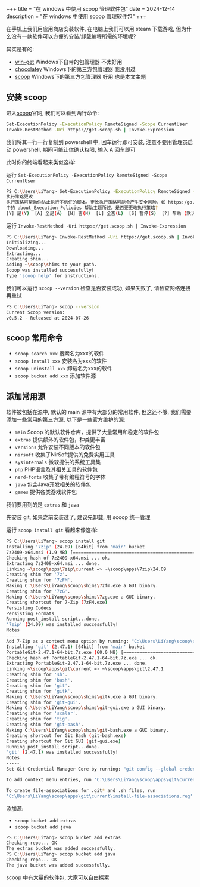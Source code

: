 +++
title = "在 windows 中使用 scoop 管理软件包"
date = 2024-12-14
description = "在 windows 中使用 scoop 管理软件包"
+++

在手机上我们用应用商店安装软件, 在电脑上我们可以用 steam 下载游戏, 但为什么没有一款软件可以方便的安装/卸载编程所需的环境呢?

其实是有的:

- [win-get](https://github.com/microsoft/winget-cli) Windows下自带的包管理器 不太好用
- [chocolatey](https://chocolatey.org) Windows下的第三方包管理器 我没用过
- [scoop](https://scoop.sh) Windows下的第三方包管理器 好用 也是本文主题

## 安装 scoop

进入[scoop](https://scoop.sh)官网, 我们可以看到两行命令:

```bash
Set-ExecutionPolicy -ExecutionPolicy RemoteSigned -Scope CurrentUser
Invoke-RestMethod -Uri https://get.scoop.sh | Invoke-Expression
```

我们将其一行一行复制到 powershell 中, 回车运行即可安装, 注意不要用管理员启动 powershell, 期间可能让你确认权限, 输入 A 回车即可

此时你的终端看起来类似这样:

运行 `Set-ExecutionPolicy -ExecutionPolicy RemoteSigned -Scope CurrentUser`

```bash
PS C:\Users\LiYang> Set-ExecutionPolicy -ExecutionPolicy RemoteSigned -Scope CurrentUser
执行策略更改
执行策略可帮助你防止执行不信任的脚本。更改执行策略可能会产生安全风险，如 https:/go.microsoft.com/fwlink/?LinkID=135170
中的 about_Execution_Policies 帮助主题所述。是否要更改执行策略?
[Y] 是(Y)  [A] 全是(A)  [N] 否(N)  [L] 全否(L)  [S] 暂停(S)  [?] 帮助 (默认值为“N”): A <-在这里输入A
```

运行 `Invoke-RestMethod -Uri https://get.scoop.sh | Invoke-Expression`

```bash
PS C:\Users\LiYang> Invoke-RestMethod -Uri https://get.scoop.sh | Invoke-Expression
Initializing...
Downloading...
Extracting...
Creating shim...
Adding ~\scoop\shims to your path.
Scoop was installed successfully!
Type 'scoop help' for instructions.
```

我们可以运行 `scoop --version` 检查是否安装成功, 如果失败了, 请检查网络连接再重试

```bash
PS C:\Users\LiYang> scoop --version
Current Scoop version:
v0.5.2 - Released at 2024-07-26
```

## scoop 常用命令

- `scoop search xxx` 搜索名为xxx的软件
- `scoop install xxx` 安装名为xxx的软件
- `scoop uninstall xxx` 卸载名为xxx的软件
- `scoop bucket add xxx` 添加软件源

## 添加常用源

软件被包括在源中, 默认的 main 源中有大部分的常用软件, 但这还不够, 我们需要添加一些常用的第三方源, 以下是一些官方维护的源:

- `main` Scoop 的默认软件仓库，提供了大量常用和稳定的软件包
- `extras` 提供额外的软件包，种类更丰富
- `versions` 允许安装不同版本的软件包
- `nirsoft` 收集了NirSoft提供的免费实用工具
- `sysinternals` 微软提供的系统工具集
- `php` PHP语言及其相关工具的软件包
- `nerd-fonts` 收集了带有编程符号的字体
- `java` 包含Java开发相关的软件包
- `games` 提供各类游戏软件包

我们要用到的是 `extras` 和 `java`

先安装 git, 如果之前安装过了, 建议先卸载, 用 scoop 统一管理

运行 `scoop install git` 看起来像这样:

```bash
PS C:\Users\LiYang> scoop install git
Installing '7zip' (24.09) [64bit] from 'main' bucket
7z2409-x64.msi (1.9 MB) [====================================================================================] 100%
Checking hash of 7z2409-x64.msi ... ok.
Extracting 7z2409-x64.msi ... done.
Linking ~\scoop\apps\7zip\current => ~\scoop\apps\7zip\24.09
Creating shim for '7z'.
Creating shim for '7zFM'.
Making C:\Users\LiYang\scoop\shims\7zfm.exe a GUI binary.
Creating shim for '7zG'.
Making C:\Users\LiYang\scoop\shims\7zg.exe a GUI binary.
Creating shortcut for 7-Zip (7zFM.exe)
Persisting Codecs
Persisting Formats
Running post_install script...done.
'7zip' (24.09) was installed successfully!
Notes
-----
Add 7-Zip as a context menu option by running: "C:\Users\LiYang\scoop\apps\7zip\current\install-context.reg"
Installing 'git' (2.47.1) [64bit] from 'main' bucket
PortableGit-2.47.1-64-bit.7z.exe (60.0 MB) [=================================================================] 100%
Checking hash of PortableGit-2.47.1-64-bit.7z.exe ... ok.
Extracting PortableGit-2.47.1-64-bit.7z.exe ... done.
Linking ~\scoop\apps\git\current => ~\scoop\apps\git\2.47.1
Creating shim for 'sh'.
Creating shim for 'bash'.
Creating shim for 'git'.
Creating shim for 'gitk'.
Making C:\Users\LiYang\scoop\shims\gitk.exe a GUI binary.
Creating shim for 'git-gui'.
Making C:\Users\LiYang\scoop\shims\git-gui.exe a GUI binary.
Creating shim for 'scalar'.
Creating shim for 'tig'.
Creating shim for 'git-bash'.
Making C:\Users\LiYang\scoop\shims\git-bash.exe a GUI binary.
Creating shortcut for Git Bash (git-bash.exe)
Creating shortcut for Git GUI (git-gui.exe)
Running post_install script...done.
'git' (2.47.1) was installed successfully!
Notes
-----
Set Git Credential Manager Core by running: "git config --global credential.helper manager"

To add context menu entries, run 'C:\Users\LiYang\scoop\apps\git\current\install-context.reg'

To create file-associations for .git* and .sh files, run
'C:\Users\LiYang\scoop\apps\git\current\install-file-associations.reg'
```

添加源:

- `scoop bucket add extras`
- `scoop bucket add java`

```bash
PS C:\Users\LiYang> scoop bucket add extras
Checking repo... OK
The extras bucket was added successfully.
PS C:\Users\LiYang> scoop bucket add java
Checking repo... OK
The java bucket was added successfully.
```

scoop 中有大量的软件包, 大家可以自由探索
